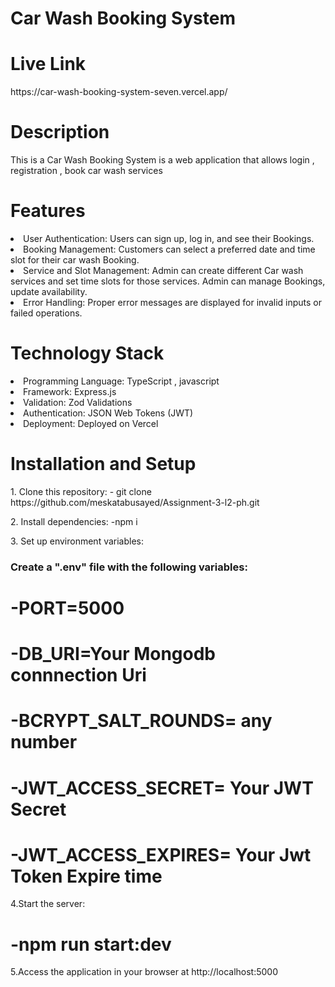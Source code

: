 # Car Wash Booking System
# Live Link
<p>https://car-wash-booking-system-seven.vercel.app/</p>

# Description
<p>This is a Car Wash Booking System is a web application that allows login , registration , book car wash services</p>

# Features
 <li>User Authentication: Users can sign up, log in, and see their Bookings.</li>
 <li>Booking Management: Customers can select a preferred date and time slot for their car wash Booking.</li>
 <li>Service and Slot Management: Admin can create different Car wash services and set time slots for those services. Admin can manage Bookings, update availability.</li>
 <li>Error Handling: Proper error messages are displayed for invalid inputs or failed operations.</li>
 
 # Technology Stack
 <li>Programming Language: TypeScript , javascript</li>
 <li>Framework: Express.js</li>
 <li>Validation: Zod Validations</li>
 <li>Authentication: JSON Web Tokens (JWT)</li>
 <li>Deployment: Deployed on Vercel</li>

   
 # Installation and Setup

 <p>1. Clone this repository: - git clone https://github.com/meskatabusayed/Assignment-3-l2-ph.git</p>
<p>2. Install dependencies: -npm i</p>
<p>3. Set up environment variables:</p> 

### Create a ".env" file with the following variables:
# -PORT=5000
# -DB_URI=Your Mongodb connnection Uri
# -BCRYPT_SALT_ROUNDS= any number
# -JWT_ACCESS_SECRET= Your JWT Secret
# -JWT_ACCESS_EXPIRES= Your Jwt Token Expire time
<p>4.Start the server:</p>

# -npm run start:dev 

<p>5.Access the application in your browser at http://localhost:5000</p>